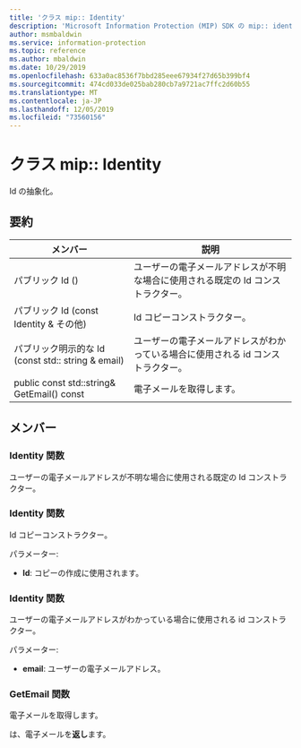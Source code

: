 ```yaml
---
title: 'クラス mip:: Identity'
description: 'Microsoft Information Protection (MIP) SDK の mip:: identity クラスについて説明します。'
author: msmbaldwin
ms.service: information-protection
ms.topic: reference
ms.author: mbaldwin
ms.date: 10/29/2019
ms.openlocfilehash: 633a0ac8536f7bbd285eee67934f27d65b399bf4
ms.sourcegitcommit: 474cd033de025bab280cb7a9721ac7ffc2d60b55
ms.translationtype: MT
ms.contentlocale: ja-JP
ms.lasthandoff: 12/05/2019
ms.locfileid: "73560156"
---
```

# <a name="class-mipidentity"></a>クラス mip:: Identity 
Id の抽象化。
  
## <a name="summary"></a>要約
 メンバー                        | 説明                                
--------------------------------|---------------------------------------------
パブリック Id ()  |  ユーザーの電子メールアドレスが不明な場合に使用される既定の Id コンストラクター。
パブリック Id (const Identity & その他)  |  Id コピーコンストラクター。
パブリック明示的な Id (const std:: string & email)  |  ユーザーの電子メールアドレスがわかっている場合に使用される id コンストラクター。
public const std::string& GetEmail() const  |  電子メールを取得します。
  
## <a name="members"></a>メンバー
  
### <a name="identity-function"></a>Identity 関数
ユーザーの電子メールアドレスが不明な場合に使用される既定の Id コンストラクター。
  
### <a name="identity-function"></a>Identity 関数
Id コピーコンストラクター。

パラメーター:  
* **Id**: コピーの作成に使用されます。


  
### <a name="identity-function"></a>Identity 関数
ユーザーの電子メールアドレスがわかっている場合に使用される id コンストラクター。

パラメーター:  
* **email**: ユーザーの電子メールアドレス。


  
### <a name="getemail-function"></a>GetEmail 関数
電子メールを取得します。

  
は、電子メールを**返し**ます。